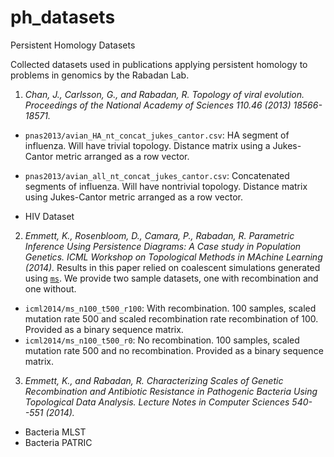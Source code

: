 # ph_datasets
Persistent Homology Datasets

Collected datasets used in publications applying persistent homology to problems in genomics by the Rabadan Lab.

1. _Chan, J., Carlsson, G., and Rabadan, R. Topology of viral evolution. Proceedings of the National Academy of Sciences 110.46 (2013) 18566-18571._

* `pnas2013/avian_HA_nt_concat_jukes_cantor.csv`: HA segment of influenza. Will have trivial topology. Distance matrix using a Jukes-Cantor metric arranged as a row vector.
* `pnas2013/avian_all_nt_concat_jukes_cantor.csv`: Concatenated segments of influenza. Will have nontrivial topology. Distance matrix using Jukes-Cantor metric arranged as a row vector.

* HIV Dataset

2. _Emmett, K., Rosenbloom, D., Camara, P., Rabadan, R. Parametric Inference Using Persistence Diagrams: A Case study in Population Genetics. ICML Workshop on Topological Methods in MAchine Learning (2014)._ Results in this paper relied on coalescent simulations generated using [`ms`](http://home.uchicago.edu/rhudson1/source/mksamples.html).
We provide two sample datasets, one with recombination and one without.

* `icml2014/ms_n100_t500_r100`: With recombination. 100 samples, scaled mutation rate 500 and scaled recombination rate recombination of 100. Provided as a binary sequence matrix.
* `icml2014/ms_n100_t500_r0`: No recombination. 100 samples, scaled mutation rate 500 and no recombination. Provided as a binary sequence matrix.

3. _Emmett, K., and Rabadan, R. Characterizing Scales of Genetic Recombination and Antibiotic Resistance in Pathogenic Bacteria Using Topological Data Analysis. Lecture Notes in Computer Sciences 540--551 (2014)._

* Bacteria MLST
* Bacteria PATRIC 
